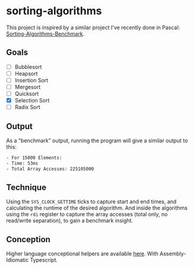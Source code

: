 # sorting-algorithms

This project is inspired by a similar project I've recently done in Pascal: [Sorting-Algorithms-Benchmark](https://github.com/SimonGubitz/Sorting-Algorithms-Benchmark/tree/main).

## Goals

- [ ] Bubblesort
- [ ] Heapsort
- [ ] Insertion Sort
- [ ] Mergesort
- [ ] Quicksort
- [x] Selection Sort
- [ ] Radix Sort

## Output

As a "benchmark" output, running the program will give a similar output to this:

```bash
- For 15000 Elements:
- Time: 53ms
- Total Array Accesses: 225105000
```

## Technique

Using the `SYS_CLOCK_GETTIME` ticks to capture start and end times, and calculating the runtime of the desired algorithm.
And inside the algorithms using the `rdi` register to capture the array accesses (total only, no read/write separation), to gain a benchmark insight.

## Conception

Higher language conceptional helpers are available [here](./docs/conception.ts). With Assembly-Idiomatic Typescript.
